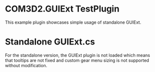 # COM3D2.GUIExt TestPlugin

This example plugin showcases simple usage of standalone GUIExt. 

# Standalone GUIExt.cs

For the standalone version, the GUIExt plugin is not loaded which means that tooltips are not fixed and custom gear menu sizing is not supported without modification.
